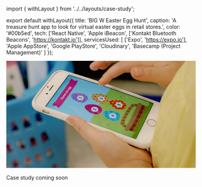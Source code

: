 import { withLayout } from '../../layouts/case-study';

export default withLayout({
  title: 'BIG W Easter Egg Hunt',
  caption: 'A treasure hunt app to look for virtual easter eggs in retail stores.',
  color: '#00b5ed',
  tech: ['React Native', 'Apple iBeacon', ['Kontakt Bluetooth Beacons', 'https://kontakt.io']],
  servicesUsed: [
    ['Expo', 'https://expo.io'],
    'Apple AppStore',
    'Google PlayStore',
    'Cloudinary',
    'Basecamp (Project Management)'
  ]
});

<img className="img-fluid mb-5" src="/static/images/screen-bigw.jpg" />

Case study coming soon
